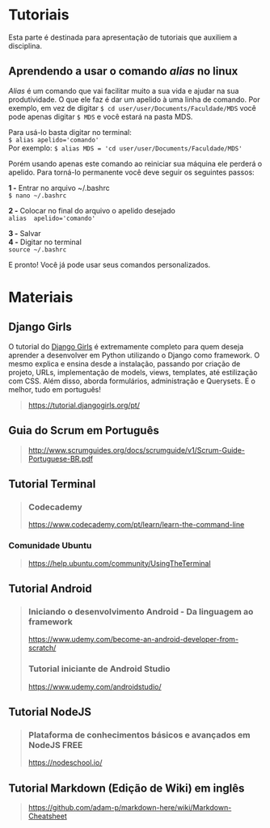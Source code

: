 # Tutoriais
Esta parte é destinada para apresentação de tutoriais que auxiliem a disciplina.

## Aprendendo a usar o comando _alias_ no linux  
_Alias_ é um comando que vai facilitar muito a sua vida e ajudar na sua produtividade. O que ele faz é dar um apelido à uma linha de comando. Por exemplo, em vez de digitar ``$ cd user/user/Documents/Faculdade/MDS`` você pode apenas digitar ``$ MDS`` e você estará na pasta MDS.  

Para usá-lo basta digitar no terminal:  
``$ alias apelido='comando'``  
Por exemplo:
``$ alias MDS = 'cd user/user/Documents/Faculdade/MDS'``  

Porém usando apenas este comando ao reiniciar sua máquina ele perderá o apelido. Para torná-lo permanente você deve seguir os seguintes passos:  

**1 -** Entrar no arquivo ~/.bashrc  
``$ nano ~/.bashrc``  

**2 -** Colocar no final do arquivo o apelido desejado  
``alias  apelido='comando'``  

**3 -** Salvar  
**4 -** Digitar no terminal   
``source ~/.bashrc``

E pronto! Você já pode usar seus comandos personalizados.



# Materiais

## Django Girls
O tutorial do [Django Girls](https://tutorial.djangogirls.org/pt/) é extremamente completo para quem deseja aprender a desenvolver em Python utilizando o Django como framework. O mesmo explica e ensina desde a instalação, passando por criação de projeto, URLs, implementação de models, views, templates, até estilização com CSS. Além disso, aborda formulários, administração e Querysets. E o melhor, tudo em português!

>https://tutorial.djangogirls.org/pt/

## Guia do Scrum em Português
>http://www.scrumguides.org/docs/scrumguide/v1/Scrum-Guide-Portuguese-BR.pdf

## Tutorial Terminal 
> ### Codecademy 
> https://www.codecademy.com/pt/learn/learn-the-command-line
### Comunidade Ubuntu
> https://help.ubuntu.com/community/UsingTheTerminal

## Tutorial Android
> ### Iniciando o desenvolvimento Android - Da linguagem ao framework
> https://www.udemy.com/become-an-android-developer-from-scratch/
> ### Tutorial iniciante de Android Studio
> https://www.udemy.com/androidstudio/

## Tutorial NodeJS
> ### Plataforma de conhecimentos básicos e avançados em NodeJS FREE
> https://nodeschool.io/

## Tutorial Markdown (Edição de Wiki) em inglês
> https://github.com/adam-p/markdown-here/wiki/Markdown-Cheatsheet